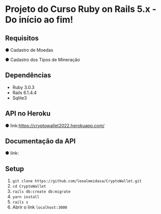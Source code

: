 # Projeto do Curso Ruby on Rails 5.x - Do início ao fim!

## Requisitos
● Cadastro de Moedas 

● Cadastro dos Tipos de Mineração

## Dependências

- Ruby 3.0.3
- Rails 6.1.4.4
- Sqlite3

## API no Heroku
● link:https://cryptowallet2022.herokuapp.com/

## Documentação da API
● link: 

## Setup

1. `git clone https://github.com/leoalmeidasa/CryptoWallet.git`
2. `cd CryptoWallet`
3. `rails db:create db:migrate`
4. `yarn install`
5. `rails s`
6. Abrir o link `localhost:3000`
